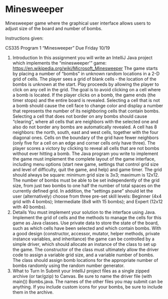 # Minesweeper
Minesweeper game where the graphical user interface allows users to adjust size of the board and number of bombs.

Instructions given:

CS335 Program 1
“Minesweeper”
Due Friday 10/19
1. Introduction
In this assignment you will write an IntelliJ Java project which implements the “minesweeper'” game:
https://en.wikipedia.org/wiki/Microsoft_Minesweeper
The game starts by placing a number of “bombs” in unknown random locations in a 2-D grid of cells. The
player sees a grid of blank cells - the location of the bombs is unknown at the start. Play proceeds by
allowing the player to click on any cell in the grid. The goal is to avoid clicking on a cell where a bomb
is located. If the player clicks on a bomb, the game ends (the timer stops) and the entire board is revealed.
Selecting a cell that is not a bomb should cause the cell face to change color and display a number that
represents the number of its neighboring cells that contain bombs. Selecting a cell that does not border on
any bombs should cause “clearing”, where all cells that are neighbors with the selected one and also do
not border any bombs are automatically revealed.
A cell has 8 neighbors: the north, south, east and west cells, together with the four diagonal ones. Cells on
the boundary of the grid have fewer neighbors (only five for a cell on an edge and corner cells only have
three). The player scores a victory by clicking to reveal all cells that are not bombs without ever hitting a
bomb.
The Java program you write to implement the game must implement the complete layout of the game
interface, including menu options (start new game, settings that control grid size and level of difficulty,
quit the game, and help) and game timer. The grid should always be square: minimum grid size is 3x3;
maximum is 12x12. The number of bombs must be able to be set independently of the grid size, from just
two bombs to one half the number of total spaces on the currently defined grid. In addition, the “settings
pane” should let the user (alternatively) choose from three pre-set skill levels: Beginner (4x4 grid with 4
bombs); Intermediate (8x8 with 15 bombs); and Expert (12x12 with 40 bombs).
2. Details
You must implement your solution to the interface using Java. Implement the grid of cells and the
methods to manage the cells for this game as Java classes. Use private data to store the state of the board,
such as which cells have been selected and which contain bombs. With a good design (constructor,
accessor, mutator, helper methods, private instance variables, and inheritance) the game can be controlled
by a simple driver, which should allocate an instance of the class to set up the game. The constructor of
the class must ultimately allow the driver code to assign a variable grid size, and a variable number of
bombs. The class should assign bomb locations for the appropriate number of bombs randomly using the
random number generator.
3. What to Turn In
Submit your IntelliJ project files as a single zipped archive (or tar/gzip) to Canvas. Be sure to name the
driver file (with main()) Bombs.java. The names of the other files you may submit can be anything. If
you include custom icons for your bombs, be sure to include them in the archive. 
